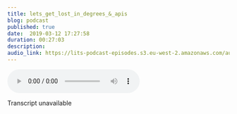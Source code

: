 ```yaml
---
title: lets_get_lost_in_degrees_&_apis
blog: podcast
published: true
date:  2019-03-12 17:27:58
duration: 00:27:03
description:
audio_link: https://lits-podcast-episodes.s3.eu-west-2.amazonaws.com/audio/lets_get_lost_in_degrees_and_apis.mp3
---
```

<div class='row'><audio controls src='https://lits-podcast-episodes.s3.eu-west-2.amazonaws.com/audio/lets_get_lost_in_degrees_and_apis.mp3' class='col-md-12'>
      Your browser does not support the <code>audio</code> element.
    </audio></div>

Transcript unavailable

[//]: # (look who's too cute to type tables and that a weekly episode. Welcome back, turn most of the source by rights. I am your host, Lala. Welcome to Lost in the Source. This is a poor cost where I talk about my journey in tech on DH software engineering, and I also explained technical concepts in the source this week. I'm going to be talking about doing a computer science masters. I spoke a little bit about that last week on In the Source. I'm going to be talking about what is an A P I. I mentioned the phrase AP and last week's episode, and I realise that it really explain what that meant. So this weekend this is I'm gonna be explaining what an a p I is. So yeah, let's get into it. I'm feeling really good this week. I think last week was like a week of frustration and a week of that are. And this week I'm just kind of that life is all right. You know, things are things are popping, things are good. So of 34 weeks ago, I got accepted to do my master's degree in computer science at Birkbeck, the good thing about Birkbeck is that they do evening classes on DH. So that's that was one of the main reasons why I chose Birkbeck. Another reason is that I was going to apply for U C l A. And when I spoke to the admin person on the phone, they were just really rude on. I just did not feel like giving them my money. Um, I don't have a traditional background when it comes to computer science. As I've said on this podcast before, I have an English finish it a degree. I didn't do maths a level or anything like that. Math stopped at G. C. S C ous did sciences, to be honest with you. And so I was calling to find out if my experience was enough and she went from saying, Well, you don't have math So you're just not going to get in to saying what you have for years experience. So this degrees over for you anyway, and it was just very much like that, like we just never got a look at your application, and I just let okay cause I know other people who have non traditional backgrounds who go on to do masters programmes and stuff like this at various different types of Houdini's eso. Just her attitude was just like not it for me. So I decided to look elsewhere, and but Beck was, you know, but Beck was the one. They were really, really kind of supportive when I went to their open evening, even though I didn't have the traditional stuff. They said that because it's a general generalist degree, that that's fine. And you know, my experience will kind of help with the course anyway, So I took the aptitude test. They give you like an aptitude tests. If you don't have the background experience, they give you an aptitude test on DH. I did it. I got deep the paper the day before the test, and then I went the next day to take the test that Burt back. I wouldn't recommend that the only reason I felt confident to do that is because the test is in Python on Repeat in python are very, very similar, and they give you this book. Look, where's life? 80 pages, pdf Andi, just work through the booklet on. Then they'll test you get is like three questions half on hour Based on what you've learned in the booklet on, because the concepts are very, very, very, very similar to Ruby, it was easy for me to pick up, and it's like beginner level stuff, you know, assigning variables, manipulating strings and wass into German a little bit about billions and if conditions and stuff like that. So this is stuff I do my everyday drop of ruby. And so it was just It was more for me. It was just more about making sure I knew this in tax, um, and so I did, and I passed it. Thank good. And yes, I start that in October. Now I know some people probably wondering, Why the hell are you doing a master's degree when you already have a job in the field? Or had you've had drops in the field on DH? That's when we'll be talking about today. So I spoke a little bit last week about the facts that the industry has been very exclusionary towards me. On DH. It's been they don't care that they once it's a real crack bickering about diversity. And when I say they, I mean like the Royal ve I'm not targeting anyone in particular. They don't care about diversity. They're not ready for the reverse. He just yet. I think there are some individuals some companies who are trying dance their best, but on a hole on a large majority. No, we're not there yet. What was what that has meant for me? Those I haven't really being given the kind of same opportunities that others have gotten in the sense that I don't think I've been given many opportunities to grow. I've been set up for failure in a love my jobs. And so for me, doing the masses is about taking that power back. And it's about saying, Hey, I don't want to wait for someone to give me the opportunity to learn a thing or two Feel like I know something. What if you're qualified and deserving off my position in this industry? I want to just I want to be able to determine that you know that me do no masters. Some of it is a bit more psychological on a bit more about me decided that Hey, I want this power back. I want to be in control of you know how I value my skills. Something that was interested in my therapy session two weeks ago was that my therapist noticed. I found it difficult to say that I'm good, like I'm good at being an engineer and I'm good at doing the work I do on DH. That isn't even anything that was on my radar before them. But it's true. I do find it difficult. Sometimes We'll have the time to say that I'm good. I do. I do on I am, I am good. I know stuff. I can do stuff. Andi, just me doing the Masters is partly because of that party, because I want to take that. Take that back basically, um, and so another reason is because there are specific things I want to learn where you don't necessarily learn on the job unless there's a black actual reason for it. Fred. So, for example, data structures and algorithms. If you are in tech, you may have heard this kind of phrase. The two are set together. They structured mackerel, flown about a lot, and it's something you learned at Uni, right? And it's about known about data structures. Um, Funny Storey This week I learned that an array is not always an array. And then the next day I learned that Honore may not always seem like an array, but usually is always in a race. What do I mean by that? In Ruby, what is considered an array is not the same thing, or on the surface does not look like the same thing that's considered an array in Java sonar array. In Java, you have to set the max amount of items it it can take and array. In Ruby, you don't have to set any max amounts. It can grow supposedly indefinitely, implicitly, indefinitely, right? But then I did some reading, and it seems like an arraign. Ruby Ruby is actually written in C, and so in sea there are in the source code off theory class of Ruby. There are limits and stuff like this said, and it goes into lax stuff about a rail. Is that all this other stuff? That's not stuff you learn on the job. That's not stuff you need to know on the job. Really, unless you're doing something that you know requires you to know that. And in Web development, you're rarely required to know that kind of thing. And so there are things I want to learn that I just will more likely learn in a theoretical classroom lecture environment than doing stuff on the job. I've become good at building applications job, and that's not really something you learn. We'll get nose of practise I at You know what you know, doing it kind of life scar applications that I've contributed to. You don't get that kind of experience, that union. So I'm really just for me. It's about like a balance in act off, knowing the really practical stuff to the theoretical stuff that kind of lays the foundation on broadens your knowledge. The engineers I really admire most who worked at, say, Degrees they who had this kind of like, foundational knowledge of stuff that I didn't have, and I admired them for that. And so this is me trying to get that knowledge, learn it. It's not about me being smarter or blah, blah, blah. It's literally just That's something I don't know. There's something I want to know. This isn't a really good environment to learn it, because algorithms and data structures I've done some mutiny courses and stuff, and it's not the most straightforward thing to learn, you know, so having definitely having a lecture whose job it is to teach you is definitely, like a benefit for me, a classroom of Ram and, you know, computer labs, all this kind of stuff where you're allowed to make mistakes and you'll be corrected in a way that's not like you're losing your job, you know? So that's it. That's that's a key thing for me as well. On DH, it looks good on paper. Having a masters at the end of the day looks good on paper. I understood that there's been a lot of flak, unpopular opinions off different editions, so there's like unpopular opinions. Black Women's Edition on popular opinion's Body Type edition There's an unpopular opinions tech addition, and I was reading a thread yesterday that a friend set me on one of the one of the things in the thread was unpopular. Opinion thread was Degrees. Not sure you don't need a degree to get attack, but that's more truthful white men than it is for underrepresented minorities in tech. And I just found that really fascinating. If you are a minority in underrepresented minority. You are more likely to a degree is more likely to help you then, if you are a white man who doesn't have a degree, if that makes sense, basically, if you're underrepresented, you having a degree is not gonna hurt. He's probably going to do more good for you than if you didn't have a degree. And that's simply because you are minority. How you look, your ability, your sexuality, whatever it is. So for me. And I'm not sure if that has really impacted me. I don't know. There's no way to measure and tell. But I know that for me. I I don't want to leave it to chance anymore. If I have it, it looks good on paper. You know, no one can say no. Discount me for not having it, you know, on DH again, it goes back to my thing about like taking the power back. Um, you know, like, that's another thing you really now have to You have to read reconciling the fact that this is not because of my ability or anything. That's because you know you're not treat me because I like anything. You'd treat me because of your your treatment badly because of your prejudices or whatever. But it does look good on paper on on that, that it There is something about the opportunities that opens up in general in terms of like living internationally, like I don't plan to be in the UK for the rest of my life. However anywhere I would want to immigrate Teo, whether it's within the U or within North America or most places actually lie, even places in that in America, like chilli and other places, they were quite. If you want to become, if you want to get a work visa work permit whether the government is in your field, they usually require a degree that's in your field. Some places don't require degree. That's in your food. They just require degree. But a lot of places say we want to see your degree That single filled. My first degree is a English literature degree, and so that was only count. It counts towards places that don't care. But if I wanted to move to like I don't know Canada or even founded to move to Germany like they'll be Latin now we need to see a degree that's in the field that you're working. Um, so it really does open up doors in that way. You know, I do not regret a different don't regret doing my dinner boot camp. And I think he was actually better for me to do things this way around I e do the boot camp, get some work experience on vendor the degree Because so I'm learning Java at the moment of my kind of plan because I'm super scared about being stressed out. When I start this degree, I'll be working full time as well. And I'm super stressed out because, you know, I don't wanna I don't want to be stressed while doing it, you know? So I'm trying to learn as much as I can now, so that by the time, because I have time now. And so by the time I start, I'm really, really forcing the things I've really learned. Number one and number two. I'm going over things that I try to learn by myself. And I didn't quite understand, you know, and I'm really honing in on ghost things in particular. So at the moment, with millon in Java, I can because I because I have the foundation of Ruby, and I understand how a re P works. Me coming into Java doesn't feel it's brand new. They're two very different languages on. I made a podcast on just Java, but or rather the differences between Java and repeat that both object oriented programming languages. But I am able to bring the stuff the programming found foundations, the programme in methodology and stuff like that, not from Ruby to Java. And I'm able to pick John up quickly enough. You know, there's things that are really different about job. For example, Java is very strict about, um, defining methods of variables in the way that it did France Methods of variables. I wrote a whole block post about that this week, which our link in the description you can read but on Ruby's not are stripped, you know things. So there's things like that. But in general I am comfortable with Java because off the foundation of Ruby that I have. And I was talking Tio, one of my friends. He does computer science, shout toluene. He does computer science undergrad at union on what she was in Is that Yeah, like your you have an advantage because I'm able to code on most of the people on the course will not be able to coat right. And so I have an advantage, you know, above that. So that's a good thing. That's a benefit on DH. So I think that I think I should be fine. I am still a bit scarred, but I think I should be fine on that. I think you know it's gonna be I'm excited is gonna be interesting masses to peace. As I said before, Degrees in general are very, very theoretical. So there's things on there that I'm just kind of intimidated by, for example, computer systems and operating systems. I have a module on that and I don't know anything about that kind of stuff. And it's not anything I've had to know about, you know? So I'd even have any kind of that practical practise in that realm. Another things. Stuff like truth, tables and logic, gates and stuff like that. I understand truth tables in the circuits, but that when I first saw the light language for it, I was very intimidated and I got stressed out and I got scared and then I had to go, and you're gonna be okay. What, actually is this? And then I looked at what was all that? Oh, I know what this is. And I think with that, though, I have more experience of that in the practical sense. It just doesn't look the same, you know? So doing a masters is definitely more theoretical. And definitely more about writing. Like my final project is a written 10,000 word dissertation. I know what my project will be like. I know what it is, but the facts that is 10,000 words off writing on a computer, science schools is of it. Kind of like, you know, but other places other units had, like, 15,000 words and stuff like this. And so Yeah, I'm guess I'm giving up for do masters. If you're just trying to decide whether this is something you should do, I think you should different. Consider why you want to do it. I am. I am doing it for the reasons I said before to take back power in terms of like what? I know what I learned. Teo, give myself move. Writing where I can work internationally. Um, on DH Tio also like, you know, look good on paper so that if people are, if I get heights, for example, if I get hired somewhere and I'm being treated like scum, it's not because I don't know anything, you know. And I know that's not the case, and now it's not because I don't know anything now, but it's easy to justify, you know, um, and yet, like the specific things I want to learn in an education of ramen. So I think you should consider what are the reasons you want to do this degree. I think if you are underrepresented person minority, I don't think it will be harmful. You don't need it. I'm going to say this. I do not need this degree, Vini. I don't need it, but I want it and it will be. It will not hurt me. Having it will be useful for me to have it. It's a one year degree, two year part times. What time's part time? You know eso having unfortunately, having the paper qualification to say you know something is is still and I don't know if that's unfortunate, actually, but basically having the paper qualification is usually a sign off something, you know. So, yeah, I think if you are considered what they should do a degree or boot camp. I don't regret. As I said, they regret doing boot camp first. Andi, I think it comes down to time and money. Do you have time to do degree? I didn't when I did my boot camp. Why did it feel like I did when I did my boot camps? I did the boot camp. I didn't want to do another three years undergrad, so I didn't You know it's about Do you have time to do it? And you, um what do you stand to gain by doing that? I don't think there's much to lose, But if you can't afford it, then you really need to that way up, Why you're doing it right. So, yeah, that's that's me talking about My masters are probably do another podcast on this when I actually start. Oh, closest time when I finished. That might be wiser, because I probably won't have any time when I start. Um, so, yeah, that is that is the main topic for today. Let's get in the source. So in the source today. I'm talking to you about a PS. What is a P I last week I spoke about I don't remember now. I don't remember what I spoke about last week, but I spoke about something that required you to know What a p I wass on. I didn't explain too much in detail. What a P I was I don't think so. An AP I stands for a prize, an acronym. It stands for application programming interface. And to me there's just are my words. They're really how much meaning the way I like to think of an AP eyes like an AP is a bridge from one application to another on DH. So let's say we have Facebook is a good example. Facebook, You Khun sang directly into Facebook and you can have friends and you can have posts and you can have status is right. So in the database, every post Iraq is saved to the database. All the friends I have the connexions that safe's in the database also say which states that you can have posts. All the posts I have is safe to the database. When Facebook's public, a p I allows people to do things like Sinan said. They're upset. I created an app on this app is called Resist. Absolutely. Just read a bit off artwork. I have my war on this app is called resist and I say I want my users to be able to log in with their Facebook. So get into my resist that the way that resist does that is by using the Facebook ap I So it's a bridge that the Facebook a prize of bridge between Facebook on the resist app or Facebook on whatever APS are out there right on is basically Facebook saying you can have access to certain data with the user's permission. So with my permission, I give. That's why when you, you know, authorise a new app via Facebook, you have to give it permission to certain things you say. With my permission, I give you permission to access my post. So I give you permission to access my friends or whatever it is right on dso you be able to see the resist app will be able to see certain information that Facebook holds about me. The user Um so it's really just like a bridge on the way that bridge is access is through an AP i ke. So my resist at will have a Facebook. Maybe I can. It's important to keep that key secret because that gives you a lot ofthe privilege and power. You know, you don't want everyone to be able to access your, like uses Facebook accounts and stuff like that. So you give them a private key. And they used that key to basically open the door into Facebook on Look at some stuff. A more basic example might be, I think, last week raise example of, you know, um, a birth certificate application. You want to see you on again? Information on people that been born doctors want to get parasitic births is difficult information that would be done through an AP. So the birth certificate APP would say, Okay, we won't allow Epps who are not us to be able to access our data. So we're gonna have some public We're gonna have begun to create a public. A Pierre on all that is is a bunch ofthe end points. A type of your r u r l is a type of in points, but no old and points on you r else s o You can basically hit an end point and said When I visit this place, I want to get this data right on DH. Bearing in mind, I have the AP, I ke I want to get this data and it's how a lot ofthe service is actually doing all the work. So I have heard of striped stripe is their online payment platform that allows you Teo in includes to collect user card details and it doesn't store those card details on your server. You never stole those car details straps those those details and you can access those details via the strap. A P I paper has a similar thing when you hit pay by papal that that paid by PayPal, you often realise you're being directed be directed to paper, you know, because there's a AP and you'll be ableto the app that student redirecting will be able to connect certain data, not your card's details. But maybe they'll be able to regularly charge you for subscription that you pay for something like that. So paper have something similar. Twitter has a public a p I. When you're integrating with software like whose suite, which is like scheduling software you. The reason for its fruits sweets can post tweets on your behalf or even tweetdeck campos tweets on your behalf is because they are using the tutor appear So what you give whose sweet authorisation to do things on your behalf. Who's sweet, then has an AP I ke They they the tutor cheques that a Paki to make sure it's a legit key. I says, OK, you have a legit key. So we're gonna allow you to do this thing on this person's behalf because they said you can. So it's really just a bridge or a gateway from one cop to another. That's what That's how I see an AP I You'll see a lot more extensive explanations on the Internet, some of which I find kind of confusing talking about servers. Thie sort of that kind of stuff. If you want to know more, I like remote service or whatever. If you want to know more about that, please feel free to Google and cheque that stuff out. But in my mind, it really helps to just kind of boil it down an AP eyes, just like a bridge or a gate corridor from one lab to another allow you to access certain bits of data that they've made public or allowing to perform actions on behalf ofthe a user that has already given me permission to do so. So, yeah, that's it for this week's episode. Yeah, we're coming up to 1/2 an hour, so that's good. Trying to keep things a little bit a little bit more concise these days. Remember to follow on Twitter at Lost in the Source. Remember to share, like subscribe whatever put costs an apparition spots If I were one Google per cost to be on iTunes slash podcasts eso were about, you know, I mean, if we're not on a podcast in platform that you listen to, please let me know and I'll try my best to get on there were on soundcloud. So, yeah, follow, like subscribe and I will see you next week)

